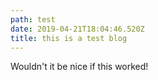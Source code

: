 ```yaml
---
path: test
date: 2019-04-21T18:04:46.520Z
title: this is a test blog
---
```

Wouldn't it be nice if this worked!
